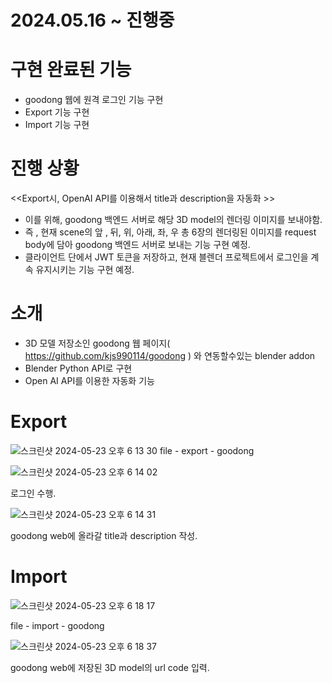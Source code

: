 # 2024.05.16 ~ 진행중

# 구현 완료된 기능

- goodong 웹에 원격 로그인 기능 구현
- Export 기능 구현
- Import 기능 구현


# 진행 상황

<<Export시, OpenAI API를 이용해서 title과 description을 자동화 >>
- 이를 위해, goodong 백엔드 서버로 해당 3D model의 렌더링 이미지를 보내야함.
- 즉 , 현재 scene의 앞 , 뒤, 위, 아래, 좌, 우 총 6장의 렌더링된 이미지를 request body에 담아 goodong 백엔드 서버로 보내는 기능 구현 예정.
- 클라이언트 단에서 JWT 토큰을 저장하고, 현재 블렌더 프로젝트에서 로그인을 계속 유지시키는 기능 구현 예정.


# 소개

- 3D 모델 저장소인 goodong 웹 페이지( https://github.com/kjs990114/goodong ) 와 연동할수있는 blender addon
- Blender Python API로 구현
- Open AI API를 이용한 자동화 기능

  
# Export
![스크린샷 2024-05-23 오후 6 13 30](https://github.com/kjs990114/goodong-blender-addon/assets/50402527/ea2339aa-a0c3-4b64-b144-c4b2d893866a)
 file - export - goodong

 ![스크린샷 2024-05-23 오후 6 14 02](https://github.com/kjs990114/goodong-blender-addon/assets/50402527/87d2ba15-1e52-44e3-9d91-b0498510864c)

 로그인 수행.
 
![스크린샷 2024-05-23 오후 6 14 31](https://github.com/kjs990114/goodong-blender-addon/assets/50402527/8fbc8af1-a957-4bdc-b88c-1134ea034d67)

 goodong web에 올라갈 title과 description 작성.

# Import 

![스크린샷 2024-05-23 오후 6 18 17](https://github.com/kjs990114/goodong-blender-addon/assets/50402527/f454dd19-9521-4e82-853e-78b93b7be9b3)

file - import - goodong

![스크린샷 2024-05-23 오후 6 18 37](https://github.com/kjs990114/goodong-blender-addon/assets/50402527/a5b716be-34c2-4afa-a2d8-210c99215915)

goodong web에 저장된 3D model의 url code 입력.
